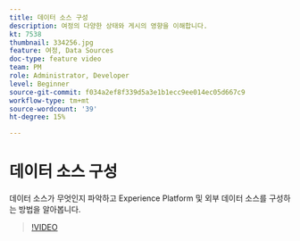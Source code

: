 ```yaml
---
title: 데이터 소스 구성
description: 여정의 다양한 상태와 게시의 영향을 이해합니다.
kt: 7538
thumbnail: 334256.jpg
feature: 여정, Data Sources
doc-type: feature video
team: PM
role: Administrator, Developer
level: Beginner
source-git-commit: f034a2ef8f339d5a3e1b1ecc9ee014ec05d667c9
workflow-type: tm+mt
source-wordcount: '39'
ht-degree: 15%

---
```



# 데이터 소스 구성

데이터 소스가 무엇인지 파악하고 Experience Platform 및 외부 데이터 소스를 구성하는 방법을 알아봅니다.

>[!VIDEO](https://video.tv.adobe.com/v/3334256?quality=12)
